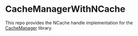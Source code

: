 # CacheManagerWithNCache

This repo provides the NCache handle implementation for the [CacheManager](https://github.com/MichaCo/CacheManager) library. 
